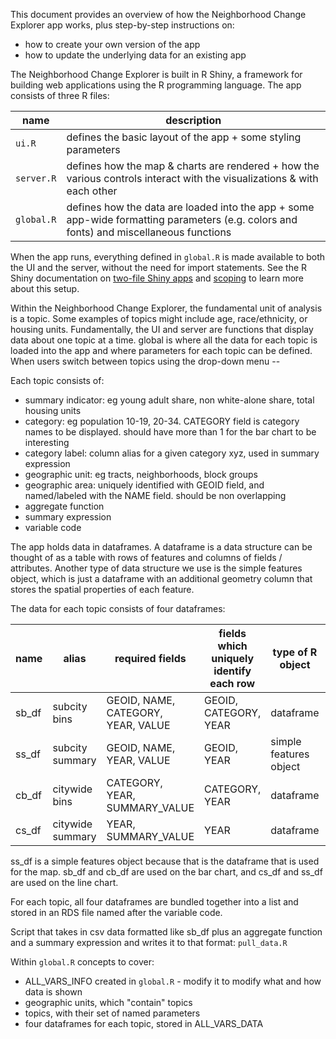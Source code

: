 This document provides an overview of how the Neighborhood Change Explorer app works, plus step-by-step instructions on:
* how to create your own version of the app
* how to update the underlying data for an existing app

The Neighborhood Change Explorer is built in R Shiny, a framework for building web applications using the R programming language. The app consists of three R files:

| name | description |
| -------- | --------- |
| `ui.R` | defines the basic layout of the app + some styling parameters |
| `server.R` | defines how the map & charts are rendered + how the various controls interact with the visualizations & with each other |
| `global.R` | defines how the data are loaded into the app + some app-wide formatting parameters (e.g. colors and fonts) and miscellaneous functions |

When the app runs, everything defined in `global.R` is made available to both the UI and the server, without the need for import statements. See the R Shiny documentation on [two-file Shiny apps](https://shiny.posit.co/r/articles/build/two-file/) and [scoping](https://shiny.posit.co/r/articles/improve/scoping/) to learn more about this setup.

Within the Neighborhood Change Explorer, the fundamental unit of analysis is a topic. Some examples of topics might include age, race/ethnicity, or housing units. Fundamentally, the UI and server are functions that display data about one topic at a time. global is where all the data for each topic is loaded into the app and where parameters for each topic can be defined. When users switch between topics using the drop-down menu --

Each topic consists of:
* summary indicator: eg young adult share, non white-alone share, total housing units
* category: eg population 10-19, 20-34. CATEGORY field is category names to be displayed. should have more than 1 for the bar chart to be interesting
* category label: column alias for a given category xyz, used in summary expression
* geographic unit: eg tracts, neighborhoods, block groups
* geographic area: uniquely identified with GEOID field, and named/labeled with the NAME field. should be non overlapping
* aggregate function
* summary expression
* variable code

The app holds data in dataframes. A dataframe is a data structure can be thought of as a table with rows of features and columns of fields / attributes. Another type of data structure we use is the simple features object, which is just a dataframe with an additional geometry column that stores the spatial properties of each feature.  

The data for each topic consists of four dataframes:

| name | alias | required fields | fields which uniquely identify each row | type of R object | where it's used |
| -------- | --------- | --------- | ---------- | ---------- | -------- |
| sb_df | subcity bins | GEOID, NAME, CATEGORY, YEAR, VALUE | GEOID, CATEGORY, YEAR | dataframe | bar chart |
| ss_df | subcity summary | GEOID, NAME, YEAR, VALUE | GEOID, YEAR | simple features object | line chart, map |
| cb_df | citywide bins | CATEGORY, YEAR, SUMMARY_VALUE | CATEGORY, YEAR | dataframe | bar chart |
| cs_df | citywide summary | YEAR, SUMMARY_VALUE | YEAR | dataframe | line chart |

ss_df is a simple features object because that is the dataframe that is used for the map. sb_df and cb_df are used on the bar chart, and cs_df and ss_df are used on the line chart.

For each topic, all four dataframes are bundled together into a list and stored in an RDS file named after the variable code.

Script that takes in csv data formatted like sb_df plus an aggregate function and a summary expression and writes it to that format: `pull_data.R`

Within `global.R` concepts to cover:
- ALL_VARS_INFO created in `global.R` - modify it to modify what and how data is shown
- geographic units, which "contain" topics
- topics, with their set of named parameters
- four dataframes for each topic, stored in ALL_VARS_DATA
